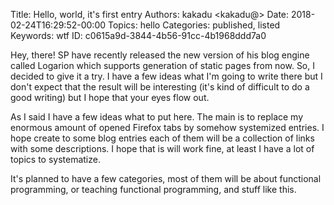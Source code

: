 Title: Hello, world, it's first entry
Authors: kakadu <kakadu@>
Date: 2018-02-24T16:29:52-00:00
Topics: hello
Categories: published, listed
Keywords: wtf
ID: c0615a9d-3844-4b56-91cc-4b1968ddd7a0


Hey, there! SP have recently released the new version of his blog engine called 
Logarion which supports generation of static pages from now. So, I decided to give 
it a try. I have a few ideas what I'm going to write there but I don't expect that 
the result will be interesting (it's kind of difficult to do a good writing) but I 
hope that your eyes flow out. 

As I said I have a few ideas what to put here. The main is to replace my enormous
amount of opened Firefox tabs by somehow systemized entries. I hope create to some blog entries each of them will be a collection of links with some descriptions. I hope that is will work fine, at least I have a lot of topics to systematize. 

It's planned to have a few categories, most of them will be about functional programming, or teaching functional programming, and stuff like this. 
